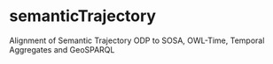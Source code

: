 # semanticTrajectory
Alignment of Semantic Trajectory ODP to SOSA, OWL-Time, Temporal Aggregates and GeoSPARQL
